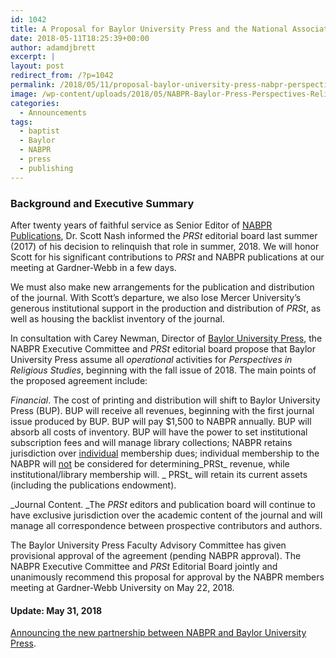 ```yaml
---
id: 1042
title: A Proposal for Baylor University Press and the National Association of Baptist Professors of Religion/Perspectives in Religious Studies
date: 2018-05-11T18:25:39+00:00
author: adamdjbrett
excerpt: |
layout: post
redirect_from: /?p=1042
permalink: /2018/05/11/proposal-baylor-university-press-nabpr-perspectives-in-religious-studies/
image: /wp-content/uploads/2018/05/NABPR-Baylor-Press-Perspectives-Religious-Studies.png
categories:
  - Announcements
tags:
  - baptist
  - Baylor
  - NABPR
  - press
  - publishing
---
```

### **Background and Executive Summary**

After twenty years of faithful service as Senior Editor of [NABPR Publications](https://nabpr.org/publications/), Dr. Scott Nash informed the _PRSt_ editorial board last summer (2017) of his decision to relinquish that role in summer, 2018. We will honor Scott for his significant contributions to _PRSt_ and NABPR publications at our meeting at Gardner-Webb in a few days.

We must also make new arrangements for the publication and distribution of the journal. With Scott’s departure, we also lose Mercer University’s generous institutional support in the production and distribution of _PRSt_, as well as housing the backlist inventory of the journal.

In consultation with Carey Newman, Director of [Baylor University Press](http://baylorpress.com), the NABPR Executive Committee and _PRSt_ editorial board propose that Baylor University Press assume all _operational_ activities for _Perspectives in Religious Studies_, beginning with the fall issue of 2018. The main points of the proposed agreement include:

_Financial_. The cost of printing and distribution will shift to Baylor University Press (BUP). BUP will receive all revenues, beginning with the first journal issue produced by BUP. BUP will pay $1,500 to NABPR annually. BUP will absorb all costs of inventory. BUP will have the power to set institutional subscription fees and will manage library collections; NABPR retains jurisdiction over <u>individual</u> membership dues; individual membership to the NABPR will <u>not</u> be considered for determining_PRSt_ revenue, while institutional/library membership will. _ PRSt_ will retain its current assets (including the publications endowment).

_Journal Content. _The _PRSt_ editors and publication board will continue to have exclusive jurisdiction over the academic content of the journal and will manage all correspondence between prospective contributors and authors.

The Baylor University Press Faculty Advisory Committee has given provisional approval of the agreement (pending NABPR approval). The NABPR Executive Committee and _PRSt_ Editorial Board jointly and unanimously recommend this proposal for approval by the NABPR members meeting at Gardner-Webb University on May 22, 2018.

#### Update: May 31, 2018

[Announcing the new partnership between NABPR and Baylor University Press](https://nabpr.org/announcing-the-new-partnership-between-nabpr-and-baylor-university-press/).
